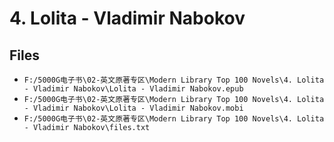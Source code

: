 # 4. Lolita - Vladimir Nabokov

## Files

- `F:/5000G电子书\02-英文原著专区\Modern Library Top 100 Novels\4. Lolita - Vladimir Nabokov\Lolita - Vladimir Nabokov.epub`
- `F:/5000G电子书\02-英文原著专区\Modern Library Top 100 Novels\4. Lolita - Vladimir Nabokov\Lolita - Vladimir Nabokov.mobi`
- `F:/5000G电子书\02-英文原著专区\Modern Library Top 100 Novels\4. Lolita - Vladimir Nabokov\files.txt`
